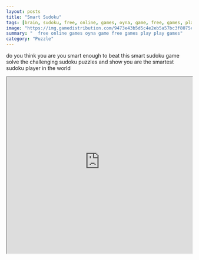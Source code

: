 ```yaml
---
layout: posts
title: "Smart Sudoku"
tags: [brain, sudoku, free, online, games, oyna, game, free, games, play, play, games]
image: "https://img.gamedistribution.com/9473e43b5d5c4e2eb5a57bc3f8075eda.jpg"
summary: "  free online games oyna game free games play play games"
category: "Puzzle"
---
```


do you think you are you smart enough to beat this smart sudoku game solve the challenging sudoku puzzles and show you are the smartest sudoku player in the world

<iframe width="100%" height="480px;" src="https://html5.gamedistribution.com/9473e43b5d5c4e2eb5a57bc3f8075eda/"></iframe>